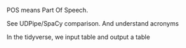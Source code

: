 POS means Part Of Speech.

See UDPipe/SpaCy comparison.
And understand acronyms

In the tidyverse, we input table and output a table

